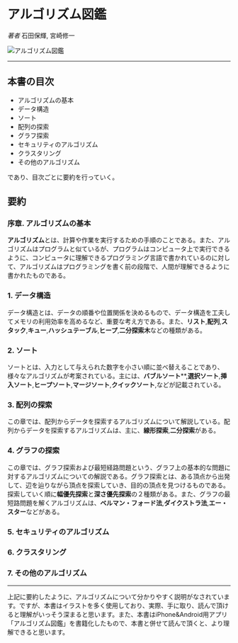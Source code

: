 # アルゴリズム図鑑

_著者_ 石田保輝, 宮崎修一

![アルゴリズム図鑑](imagee/)

---

## 本書の目次

- アルゴリズムの基本
- データ構造
- ソート
- 配列の探索
- グラフ探索
- セキュリティのアルゴリズム
- クラスタリング
- その他のアルゴリズム

であり、目次ごとに要約を行っていく。

## 要約

### 序章. アルゴリズムの基本

**アルゴリズム**とは、計算や作業を実行するための手順のことである。また、アルゴリズムはプログラムと似ているが、プログラムはコンピュータ上で実行できるように、コンピュータに理解できるプログラミング言語で書かれているのに対して、アルゴリズムはプログラミングを書く前の段階で、人間が理解できるように書かれたものである。

### 1. データ構造

データ構造とは、データの順番や位置関係を決めるもので、データ構造を工夫してメモリの利用効率を高めるなど、重要な考え方である。また、**リスト**,**配列**,**スタック**,**キュー**,**ハッシュテーブル**,**ヒープ**,**二分探索木**などの種類がある。

### 2. ソート

ソートとは、入力として与えられた数字を小さい順に並べ替えることであり、様々なアルゴリズムが考案されている。主には、**バブルソート****,**選択ソート**,**挿入ソート**,**ヒープソート**,**マージソート**,**クイックソート**,などが記載されている。

### 3. 配列の探索

この章では、配列からデータを探索するアルゴリズムについて解説している。配列からデータを探索するアルゴリズムは、主に、**線形探索**,**二分探索**がある。

### 4. グラフの探索

この章では、グラフ探索および最短経路問題という、グラフ上の基本的な問題に対するアルゴリズムについての解説である。グラフ探索とは、ある頂点から出発して、辺を辿りながら頂点を探索していき、目的の頂点を見つけるものである。探索していく順に**幅優先探索**と**深さ優先探索**の２種類がある。また、グラフの最短路問題を解くアルゴリズムは、**ベルマン・フォード法**,**ダイクストラ法**,**エー・スター**などがある。

### 5. セキュリティのアルゴリズム



### 6. クラスタリング



### 7. その他のアルゴリズム



---

上記に要約したように、アルゴリズムについて分かりやすく説明がなされています。ですが、本書はイラストを多く使用しており、実際、手に取り、読んで頂けると理解がいっそう深まると思います。また、本書はiPhone&Android用アプリ「アルゴリズム図鑑」を書籍化したもので、本書と併せて読んで頂くと、より理解できると思います。
